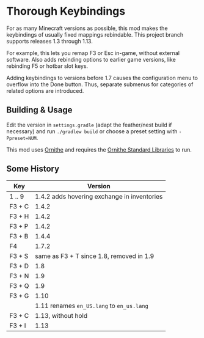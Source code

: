 # Thorough Keybindings

For as many Minecraft versions as possible, this mod makes the keybindings of
usually fixed mappings rebindable.
This project branch supports releases 1.3 through 1.13.

For example, this lets you remap F3 or Esc in-game, without external software.
Also adds rebinding options to earlier game versions, like rebinding F5 or
hotbar slot keys.

Adding keybindings to versions before 1.7 causes the configuration menu to
overflow into the Done button.
Thus, separate submenus for categories of related options are introduced.

## Building & Usage

Edit the version in `settings.gradle` (adapt the feather/nest build if
necessary) and run `./gradlew build` or choose a preset setting with
`-Ppreset=NUM`.

This mod uses [Ornithe](https://ornithemc.net/) and requires the
[Ornithe Standard Libraries](https://modrinth.com/mod/osl) to run.

## Some History

| Key    | Version                                     |
|--------|---------------------------------------------|
| 1 .. 9 | 1.4.2 adds hovering exchange in inventories |
| F3 + C | 1.4.2                                       |
| F3 + H | 1.4.2                                       |
| F3 + P | 1.4.2                                       |
| F3 + B | 1.4.4                                       |
| F4     | 1.7.2                                       |
| F3 + S | same as F3 + T since 1.8, removed in 1.9    |
| F3 + D | 1.8                                         |
| F3 + N | 1.9                                         |
| F3 + Q | 1.9                                         |
| F3 + G | 1.10                                        |
|        | 1.11 renames `en_US.lang` to `en_us.lang`   |
| F3 + C | 1.13, without hold                          |
| F3 + I | 1.13                                        |
